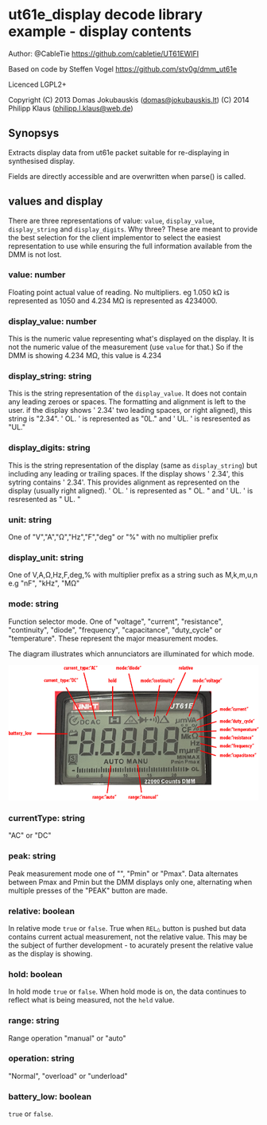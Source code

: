 # ut61e_display decode library example - display contents

Author: @CableTie https://github.com/cabletie/UT61EWIFI

Based on code by Steffen Vogel https://github.com/stv0g/dmm_ut61e

Licenced LGPL2+

Copyright
  (C) 2013 Domas Jokubauskis (domas@jokubauskis.lt)
  (C) 2014 Philipp Klaus (philipp.l.klaus@web.de)

## Synopsys
Extracts display data from ut61e packet suitable for re-displaying in synthesised display.

Fields are directly accessible and are overwritten when parse() is called.

## values and display
There are three representations of value: `value`, `display_value`, `display_string` and `display_digits`. Why three? These are meant to provide the best selection for the client implementor to select the easiest representation to use while ensuring the full information available from the DMM is not lost.
### value: number
 Floating point actual value of reading. No multipliers. eg 1.050 kΩ is represented as 1050 and 4.234 MΩ is represented as 4234000.
### display_value: number
 This is the numeric value representing what's displayed on the display. It is not the numeric value of the measurement (use `value` for that.) So if the DMM is showing 4.234 MΩ, this value is 4.234
### display_string: string
 This is the string representation of the `display_value`. It does not contain any leading zeroes or spaces. The formatting and alignment is left to the user. if the display shows '  2.34' two leading spaces, or right aligned), this string is "2.34". ' OL.  ' is represented as "0L." and ' UL.  ' is resresented as "UL."
### display_digits: string
 This is the string representation of the display (same as `display_string`) but including any leading or trailing spaces. If the display shows '  2.34', this sytring contains '  2.34'. This provides alignment as represented on the display (usually right aligned). ' OL.  ' is represented as " OL.  " and ' UL.  ' is resresented as " UL.  "
### unit: string
 One of "V","A","Ω","Hz","F","deg" or "%" with no multiplier prefix
### display_unit: string
 One of V,A,Ω,Hz,F,deg,% with multiplier prefix as a string such as M,k,m,u,n e.g "nF", "kHz", "MΩ"
### mode: string
 Function selector mode. One of "voltage", "current", "resistance", "continuity", "diode", "frequency", "capacitance", "duty_cycle" or "temperature". These represent the major measurement modes. 
 
 The diagram illustrates which annunciators are illuminated for which mode.

 ![Figure 1](ut61e_fields.png)
### currentType: string
 "AC" or "DC"
### peak: string
 Peak measurement mode one of "", "Pmin" or "Pmax". Data alternates between Pmax and Pmin but the DMM displays only one, alternating when multiple presses of the "PEAK" button are made.
### relative: boolean
 In relative mode `true` or `false`. True when `REL△` button is pushed but data contains current actual measurement, not the relative value. This may be the subject of further development - to acurately present the relative value as the display is showing.
### hold: boolean
 In hold mode `true` or `false`. When hold mode is on, the data continues to reflect what is being measured, not the `held` value.
### range: string
 Range operation "manual" or "auto"
### operation: string
 "Normal", "overload" or "underload"
### battery_low: boolean
 `true` or `false`.